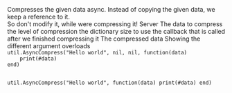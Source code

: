 <function name="AsyncCompress" parent="util" type="libraryfunc">
	<description>
		Compresses the given data async.
		<warning>
			Instead of copying the given data, we keep a reference to it.<br>
			So don't modify it, while were compressing it!
		</warning>
	</description>
	<realm>Server</realm>
	<args>
		<arg name="data" type="string">The data to compress</arg>
		<arg name="level" type="number" default="5">the level of compression</arg>
		<arg name="dictSize" type="number" default="65536">the dictionary size to use</arg>
		<arg name="callback" type="function">
			the callback that is called after we finished compressing it
			<callback>
				<arg name="data" type="string">The compressed data</arg>
			</callback>
		</arg>
	</args>
</function>

<example>
	<description>Showing the different argument overloads</description>
	<code>
util.AsyncCompress("Hello world", nil, nil, function(data)
	print(#data)
end)

util.AsyncCompress("Hello world", function(data)
	print(#data)
end)
	</code>
</example>